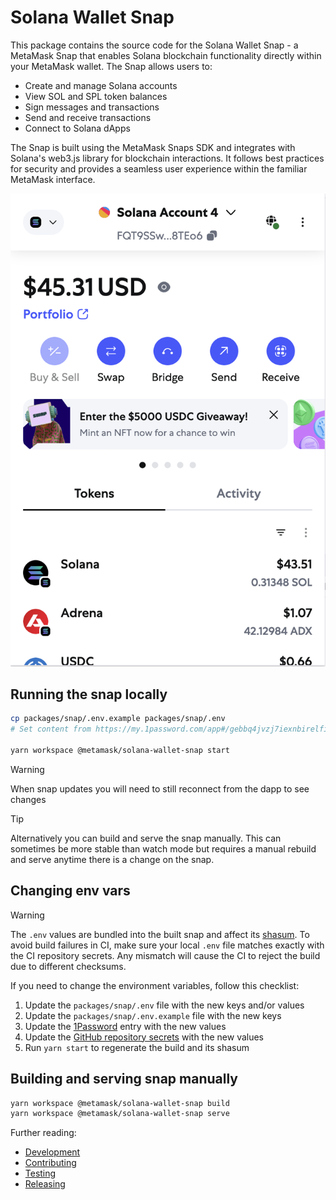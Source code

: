 # Solana Wallet Snap

This package contains the source code for the Solana Wallet Snap - a MetaMask Snap that enables Solana blockchain functionality directly within your MetaMask wallet. The Snap allows users to:

- Create and manage Solana accounts
- View SOL and SPL token balances
- Sign messages and transactions
- Send and receive transactions
- Connect to Solana dApps

The Snap is built using the MetaMask Snaps SDK and integrates with Solana's web3.js library for blockchain interactions. It follows best practices for security and provides a seamless user experience within the familiar MetaMask interface.

![Snap UI](./docs/snap-ui.png)

## Running the snap locally

```bash
cp packages/snap/.env.example packages/snap/.env
# Set content from https://my.1password.com/app#/gebbq4jvzj7iexnbirelfitv2y/AllItems/gebbq4jvzj7iexnbirelfitv2yvis64f7yhxuoi277r3hagj7ndi

yarn workspace @metamask/solana-wallet-snap start
```

> [!WARNING]  
> When snap updates you will need to still reconnect from the dapp to see changes

> [!TIP]
> Alternatively you can build and serve the snap manually. This can sometimes be more stable than watch mode but requires a manual rebuild and serve anytime there is a change on the snap.

## Changing env vars

> [!WARNING]  
> The `.env` values are bundled into the built snap and affect its [shasum](./snap.manifest.json#L10). To avoid build failures in CI, make sure your local `.env` file matches exactly with the CI repository secrets. Any mismatch will cause the CI to reject the build due to different checksums.

If you need to change the environment variables, follow this checklist:

1. Update the `packages/snap/.env` file with the new keys and/or values
2. Update the `packages/snap/.env.example` file with the new keys
3. Update the [1Password](https://my.1password.com/app#/gebbq4jvzj7iexnbirelfitv2y/AllItems/gebbq4jvzj7iexnbirelfitv2yvis64f7yhxuoi277r3hagj7ndi) entry with the new values
4. Update the [GitHub repository secrets](https://github.com/MetaMask/solana-wallet-snap/settings/secrets) with the new values
5. Run `yarn start` to regenerate the build and its shasum

## Building and serving snap manually

```bash
yarn workspace @metamask/solana-wallet-snap build
yarn workspace @metamask/solana-wallet-snap serve
```

Further reading:

- [Development](../../docs/development.md)
- [Contributing](../../docs/contributing.md)
- [Testing](../../docs/testing.md)
- [Releasing](../../docs/release.md)
